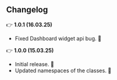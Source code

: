 ## Changelog

👉 **1.0.1 (16.03.25)**

- Fixed Dashboard widget api bug. 🐞

👉 **1.0.0 (15.03.25)**

- Initial release. 🚀
- Updated namespaces of the classes. 🙌
